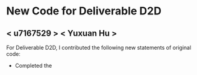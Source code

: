 # New Code for Deliverable D2D

## < u7167529 > < Yuxuan Hu >

For Deliverable D2D, I contributed the following new statements of original code:

- Completed the
